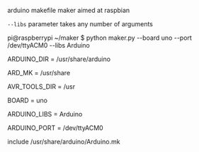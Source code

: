 arduino makefile maker aimed at raspbian

`--libs` parameter takes any number of arguments

pi@raspberrypi ~/maker $ python maker.py --board uno --port /dev/ttyACM0 --libs Arduino


ARDUINO_DIR = /usr/share/arduino

ARD_MK =  /usr/share

AVR_TOOLS_DIR =  /usr

BOARD = uno

ARDUINO_LIBS = Arduino

ARDUINO_PORT = /dev/ttyACM0


include /usr/share/arduino/Arduino.mk
